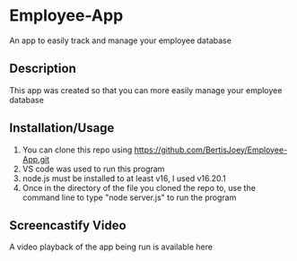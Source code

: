 # Employee-App
An app to easily track and manage your employee database

## Description
This app was created so that you can more easily manage your employee database

## Installation/Usage
1. You can clone this repo using https://github.com/BertisJoey/Employee-App.git
2. VS code was used to run this program
3. node.js must be installed to at least v16, I used v16.20.1
4. Once in the directory of the file you cloned the repo to, use the command line to type "node server.js" to run the program

## Screencastify Video
A video playback of the app being run is available here
